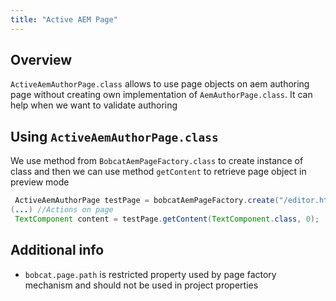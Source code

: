 ```yaml
---
title: "Active AEM Page"
---
```


## Overview

`ActiveAemAuthorPage.class` allows to use page objects on aem authoring page without creating own implementation of `AemAuthorPage.class`. It can help when we want to validate authoring 

## Using `ActiveAemAuthorPage.class`

We use method from `BobcatAemPageFactory.class` to create instance of class and then we can use method `getContent` to retrieve page object in preview mode

```java
 ActiveAemAuthorPage testPage = bobcatAemPageFactory.create("/editor.html" + TEST_PAGE_PATH + ".html");
(...) //Actions on page
 TextComponent content = testPage.getContent(TextComponent.class, 0);
```

## Additional info

* `bobcat.page.path` is restricted property used by page factory mechanism and should not be used in project properties
